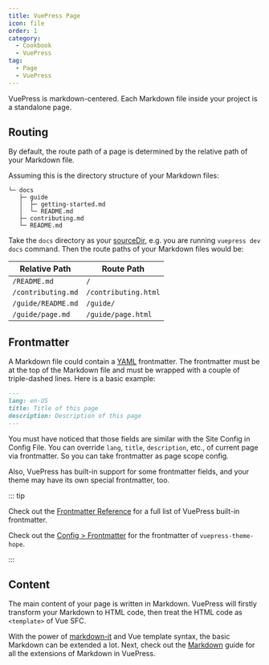 ```yaml
---
title: VuePress Page
icon: file
order: 1
category:
  - Cookbook
  - VuePress
tag:
  - Page
  - VuePress
---
```


VuePress is markdown-centered. Each Markdown file inside your project is a standalone page.

## Routing

By default, the route path of a page is determined by the relative path of your Markdown file.

Assuming this is the directory structure of your Markdown files:

```
└─ docs
   ├─ guide
   │  ├─ getting-started.md
   │  └─ README.md
   ├─ contributing.md
   └─ README.md
```

Take the `docs` directory as your [sourceDir](https://vuejs.press/reference/cli.html), e.g. you are running `vuepress dev docs` command. Then the route paths of your Markdown files would be:

| Relative Path      | Route Path           |
| ------------------ | -------------------- |
| `/README.md`       | `/`                  |
| `/contributing.md` | `/contributing.html` |
| `/guide/README.md` | `/guide/`            |
| `/guide/page.md`   | `/guide/page.html`   |

## Frontmatter

A Markdown file could contain a [YAML](https://yaml.org/) frontmatter. The frontmatter must be at the top of the Markdown file and must be wrapped with a couple of triple-dashed lines. Here is a basic example:

```md
---
lang: en-US
title: Title of this page
description: Description of this page
---
```

You must have noticed that those fields are similar with the Site Config in Config File. You can override `lang`, `title`, `description`, etc., of current page via frontmatter. So you can take frontmatter as page scope config.

Also, VuePress has built-in support for some frontmatter fields, and your theme may have its own special frontmatter, too.

::: tip

Check out the [Frontmatter Reference](https://vuejs.press/reference/frontmatter.html) for a full list of VuePress built-in frontmatter.

Check out the [Config > Frontmatter](../../config/frontmatter/README.md) for the frontmatter of `vuepress-theme-hope`.

:::

## Content

The main content of your page is written in Markdown. VuePress will firstly transform your Markdown to HTML code, then treat the HTML code as `<template>` of Vue SFC.

With the power of [markdown-it](https://github.com/markdown-it/markdown-it) and Vue template syntax, the basic Markdown can be extended a lot. Next, check out the [Markdown](./markdown.md) guide for all the extensions of Markdown in VuePress.
